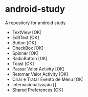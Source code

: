 # android-study
A repository for android study
- TextView 			                  [OK]
- EditText 			                  [OK]
- Button 			                    [OK]
- CheckBox 			                  [OK]
- Spinner 			                  [OK]
- RadioButton 	                  [OK]
- Toast 			                    [OK]
- Passar Valor Activity 	        [OK]
- Retornar Valor Activity 	      [OK]
- Criar e Tratar Evento de Menu   [OK]
- Internacionalização 		        []
- Shared Preferences 		          [OK]
